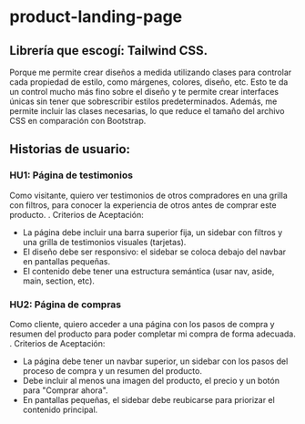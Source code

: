 # product-landing-page
## Librería que escogí: Tailwind CSS.
Porque me permite crear diseños a medida utilizando clases para controlar cada propiedad de estilo, como márgenes, colores, diseño, etc. Esto te da un control mucho más fino sobre el diseño y te permite crear interfaces únicas sin tener que sobrescribir estilos predeterminados. Además, me permite incluir las clases necesarias, lo que reduce el tamaño del archivo CSS en comparación con Bootstrap. 
## Historias de usuario:
### HU1: Página de testimonios
Como visitante, quiero ver testimonios de otros compradores en una grilla con filtros, para conocer la experiencia de otros antes de comprar este producto.
. Criterios de Aceptación:
- La página debe incluir una barra superior fija, un sidebar con filtros y una grilla de testimonios visuales (tarjetas).
- El diseño debe ser responsivo: el sidebar se coloca debajo del navbar en pantallas pequeñas.
- El contenido debe tener una estructura semántica (usar nav, aside, main, section, etc).
### HU2: Página de compras
Como cliente, quiero acceder a una página con los pasos de compra y resumen del producto para poder completar mi compra de forma adecuada.
. Criterios de Aceptación:
- La página debe tener un navbar superior, un sidebar con los pasos del proceso de compra y un resumen del producto.
- Debe incluir al menos una imagen del producto, el precio y un botón para "Comprar ahora".
- En pantallas pequeñas, el sidebar debe reubicarse para priorizar el contenido principal.
